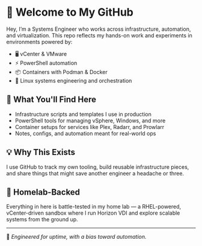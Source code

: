 # 👋 Welcome to My GitHub

Hey, I’m a Systems Engineer who works across infrastructure, automation, and virtualization. This repo reflects my hands-on work and experiments in environments powered by:

- 🖥️ vCenter & VMware
- ⚡ PowerShell automation
- 📦 Containers with Podman & Docker
- 🧰 Linux systems engineering and orchestration

## 🔧 What You'll Find Here

- Infrastructure scripts and templates I use in production
- PowerShell tools for managing vSphere, Windows, and more
- Container setups for services like Plex, Radarr, and Prowlarr
- Notes, configs, and automation meant for real-world ops

## 💡 Why This Exists

I use GitHub to track my own tooling, build reusable infrastructure pieces, and share things that might save another engineer a headache or three.

## 🏡 Homelab-Backed

Everything in here is battle-tested in my home lab — a RHEL-powered, vCenter-driven sandbox where I run Horizon VDI and explore scalable systems from the ground up.

---
🤖 *Engineered for uptime, with a bias toward automation.*